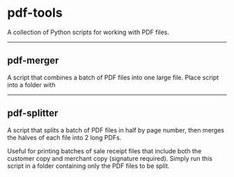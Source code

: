 # pdf-tools
A collection of Python scripts for working with PDF files.

---
## pdf-merger
A script that combines a batch of PDF files into one large file.
Place script into a folder with 

---
## pdf-splitter

A script that splits a batch of PDF files in half by page number, 
then merges the halves of each file into 2 long PDFs.

Useful for printing batches of sale receipt files that include
both the customer copy and merchant copy (signature required).
Simply run this script in a folder containing only the PDF files to be split.
